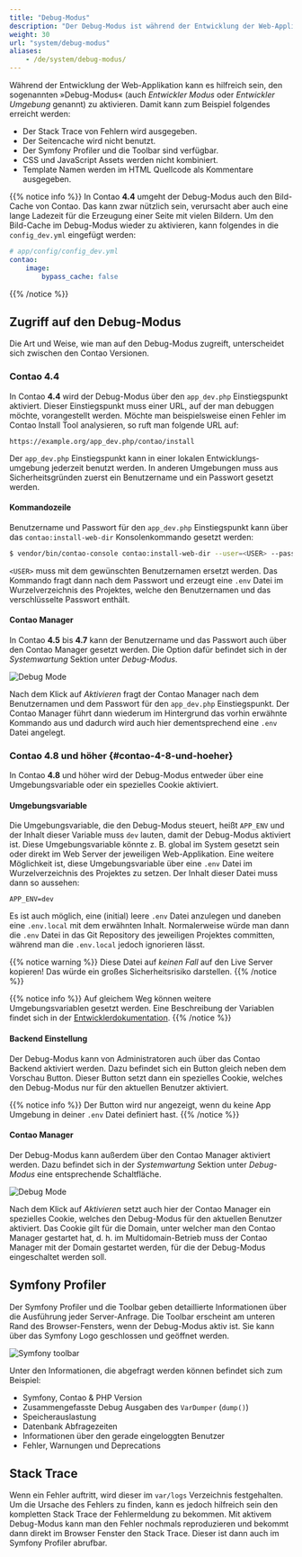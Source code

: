 ```yaml
---
title: "Debug-Modus"
description: "Der Debug-Modus ist während der Entwicklung der Web-Applikation hilfreich und nützlich, um Fehler zu finden."
weight: 30
url: "system/debug-modus"
aliases:
    - /de/system/debug-modus/
---
```



Während der Entwicklung der Web-Applikation kann es hilfreich sein, den sogenannten
»Debug-Modus« (auch _Entwickler Modus_ oder _Entwickler Umgebung_ genannt) zu aktivieren.
Damit kann zum Beispiel folgendes erreicht werden:

* Der Stack Trace von Fehlern wird ausgegeben.
* Der Seitencache wird nicht benutzt.
* Der Symfony Profiler und die Toolbar sind verfügbar.
* CSS und JavaScript Assets werden nicht kombiniert.
* Template Namen werden im HTML Quellcode als Kommentare ausgegeben.

{{% notice info %}}
In Contao **4.4** umgeht der Debug-Modus auch den Bild-Cache von Contao. Das kann
zwar nützlich sein, verursacht aber auch eine lange Ladezeit für die Erzeugung einer
Seite mit vielen Bildern. Um den Bild-Cache im Debug-Modus wieder zu aktivieren,
kann folgendes in die `config_dev.yml` eingefügt werden:

```yml
# app/config/config_dev.yml
contao:
    image:
        bypass_cache: false
```
{{% /notice %}}


## Zugriff auf den Debug-Modus

Die Art und Weise, wie man auf den Debug-Modus zugreift, unterscheidet sich zwischen
den Contao Versionen.


### Contao 4.4

In Contao **4.4** wird der Debug-Modus über den `app_dev.php` Einstiegspunkt
aktiviert. Dieser Einstiegspunkt muss einer URL, auf der man debuggen möchte, vorangestellt
werden. Möchte man beispielsweise einen Fehler im Contao Install Tool analysieren,
so ruft man folgende URL auf:

```none
https://example.org/app_dev.php/contao/install
```

Der `app_dev.php` Einstiegspunkt kann in einer lokalen Entwicklungs&shy;umgebung 
jederzeit benutzt werden. In anderen Umgebungen muss aus Sicherheitsgründen zuerst 
ein Benutzername und ein Passwort gesetzt werden.


#### Kommandozeile

Benutzername und Passwort für den `app_dev.php` Einstiegspunkt kann über das
`contao:install-web-dir` Konsolenkommando gesetzt werden:

```bash
$ vendor/bin/contao-console contao:install-web-dir --user=<USER> --password
```

`<USER>` muss mit dem gewünschten Benutzernamen ersetzt werden. Das Kommando fragt
dann nach dem Passwort und erzeugt eine `.env` Datei im Wurzelverzeichnis des Projektes,
welche den Benutzernamen und das verschlüsselte Passwort enthält.


#### Contao Manager

In Contao **4.5** bis **4.7** kann der Benutzername und das Passwort auch über den
Contao Manager gesetzt werden. Die Option dafür befindet sich in der _Systemwartung_ 
Sektion unter _Debug-Modus_.

![Debug Mode](/de/system/images/de/contao-manager_c44-debug-mode_de.png?classes=shadow)

Nach dem Klick auf _Aktivieren_ fragt der Contao Manager nach dem Benutzernamen
und dem Passwort für den `app_dev.php` Einstiegspunkt. Der Contao Manager führt
dann wiederum im Hintergrund das vorhin erwähnte Kommando aus und dadurch wird auch
hier dementsprechend eine `.env` Datei angelegt.


### Contao 4.8 und höher {#contao-4-8-und-hoeher}

In Contao **4.8** und höher wird der Debug-Modus entweder über eine Umgebungsvariable
oder ein spezielles Cookie aktiviert.


#### Umgebungsvariable

Die Umgebungsvariable, die den Debug-Modus steuert, heißt `APP_ENV` und der Inhalt
dieser Variable muss `dev` lauten, damit der Debug-Modus aktiviert ist. Diese Umgebungsvariable
könnte z. B. global im System gesetzt sein oder direkt im Web Server der jeweiligen
Web-Applikation. Eine weitere Möglichkeit ist, diese Umgebungsvariable über eine
`.env` Datei im Wurzelverzeichnis des Projektes zu setzen. Der Inhalt dieser Datei
muss dann so aussehen:

```none
APP_ENV=dev
```

Es ist auch möglich, eine (initial) leere `.env` Datei anzulegen und daneben eine
`.env.local` mit dem erwähnten Inhalt. Normalerweise würde man dann die `.env` Datei
in das Git Repository des jeweiligen Projektes committen, während man die `.env.local`
jedoch ignorieren lässt.

{{% notice warning %}}
Diese Datei auf _keinen Fall_ auf den Live Server kopieren! Das würde ein großes
Sicherheitsrisiko darstellen.
{{% /notice %}}

{{% notice info %}}
Auf gleichem Weg können weitere Umgebungsvariablen gesetzt werden. Eine Beschreibung der 
Variablen findet sich in der [Entwicklerdokumentation](/../dev/reference/config/#environment-variables-for-the-contao-managed-edition).
{{% /notice %}}


#### Backend Einstellung

Der Debug-Modus kann von Administratoren auch über das Contao Backend aktiviert
werden. Dazu befindet sich ein Button gleich neben dem Vorschau Button. Dieser Button
setzt dann ein spezielles Cookie, welches den Debug-Modus nur für den aktuellen
Benutzer aktiviert.

{{% notice info %}}
Der Button wird nur angezeigt, wenn du keine App Umgebung in deiner `.env` Datei definiert hast. 
{{% /notice %}}

#### Contao Manager

Der Debug-Modus kann außerdem über den Contao Manager aktiviert werden. Dazu befindet
sich in der _Systemwartung_ Sektion unter _Debug-Modus_ eine entsprechende Schaltfläche.

![Debug Mode](/de/system/images/de/contao-manager_c48-debug-mode_de.png?classes=shadow)

Nach dem Klick auf _Aktivieren_ setzt auch hier der Contao Manager ein spezielles
Cookie, welches den Debug-Modus für den aktuellen Benutzer aktiviert. Das Cookie gilt
für die Domain, unter welcher man den Contao Manager gestartet hat, d. h. im
Multidomain-Betrieb muss der Contao Manager mit der Domain gestartet werden, für
die der Debug-Modus eingeschaltet werden soll.


## Symfony Profiler

Der Symfony Profiler und die Toolbar geben detaillierte Informationen über die Ausführung
jeder Server-Anfrage. Die Toolbar erscheint am unteren Rand des Browser-Fensters,
wenn der Debug-Modus aktiv ist. Sie kann über das Symfony Logo geschlossen und geöffnet
werden.

![Symfony toolbar](/de/system/images/de/symfony-toolbar.png?classes=shadow)

Unter den Informationen, die abgefragt werden können befindet sich zum Beispiel:

* Symfony, Contao & PHP Version
* Zusammengefasste Debug Ausgaben des `VarDumper` (`dump()`)
* Speicherauslastung
* Datenbank Abfragezeiten
* Informationen über den gerade eingeloggten Benutzer
* Fehler, Warnungen und Deprecations


## Stack Trace

Wenn ein Fehler auftritt, wird dieser im `var/logs` Verzeichnis festgehalten. Um
die Ursache des Fehlers zu finden, kann es jedoch hilfreich sein den kompletten Stack
Trace der Fehlermeldung zu bekommen. Mit aktivem Debug-Modus kann man den Fehler
nochmals reproduzieren und bekommt dann direkt im Browser Fenster den Stack Trace.
Dieser ist dann auch im Symfony Profiler abrufbar.
